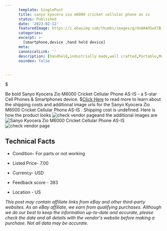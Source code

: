 ```yaml
---
      template: SinglePost
      title: sanyo kyocera zio m6000 cricket cellular phone as is 
      status: Published
      date: '2023-02-12'
      featuredImage: https://i.ebayimg.com/thumbs/images/g/do8AAOSwX7BiGv2J/s-l225.jpg
      categories: 
      excerpt: >-
        [smartphone,device ,hand held device]
      meta:
      canonicalLink: ''
      description: [handheld,industrially made,well crafted,Portable,Mobile,Compact,Convenient,Lightweight,Maneuverable,Man-portable,Miniature,Carriable,Hand-held,Light,Holdable,Transportable,Mobile device,Pocket-sized,On-the-go,Wireless,Cordless,Compact size,Convenient size, smartphone,device ,hand held device]
      noindex: false
      
        
---
```

$

Be bold Sanyo Kyocera  Zio M6000  Cricket Cellular Phone AS-IS  - a 5-star Cell Phones & Smartphones device.
$[Click Here](https://www.ebay.com/itm/284672244115?hash=item4247c9b993%3Ag%3Ado8AAOSwX7BiGv2J&mkevt=1&mkcid=1&mkrid=711-53200-19255-0&campid=%253CePNCampaignId%253E&customid=%253CreferenceId%253E&toolid=10049) to read more to learn about the shipping costs and additional image urls for the Sanyo Kyocera  Zio M6000  Cricket Cellular Phone AS-IS . Shipping cost is undefined. Here is how the product looks ![check vendor page](https://i.ebayimg.com/thumbs/images/g/do8AAOSwX7BiGv2J/s-l225.jpg)and the additional images are![Sanyo Kyocera  Zio M6000  Cricket Cellular Phone AS-IS ](https://i.ebayimg.com/images/g/do8AAOSwX7BiGv2J/s-l1600.jpg)![check vendor page](https://origin-galleryplus.ebayimg.com/ws/web/284672244115_2_0_1/225x225.jpg,https://origin-galleryplus.ebayimg.com/ws/web/284672244115_3_0_1/225x225.jpg)



 ## Technical Facts 



     
      

 - Condition- For parts or not working 


      

 - Listed Price- 7.00 


      

 - Currency- USD 


      

 - Feedback score - 393 


      

 - Location - US 


      
      

 *_This post may contain affiliate links from eBay and other third-party websites. As an eBay affiliate, we earn from qualifying purchases. Although we do our best to keep the information up-to-date and accurate, please check the date and all details with the vendor's website before making a purchase. Not all data may be accurate._*






